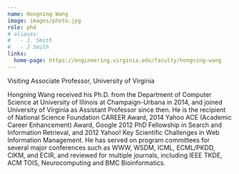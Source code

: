 ```yaml
---
name: Hongning Wang
image: images/photo.jpg
role: phd
# aliases:
#   - J. Smith
#   - J Smith
links:
  home-page: https://engineering.virginia.edu/faculty/hongning-wang
---
```


Visiting Associate Professor, University of Virginia

Hongning Wang received his Ph.D. from the Department of Computer Science at University of Illinois at Champaign-Urbana in 2014, and joined University of Virginia as Assistant Professor since then. He is the recipient of National Science Foundation CAREER Award, 2014 Yahoo ACE (Academic Career Enhancement) Award, Google 2012 PhD Fellowship in Search and Information Retrieval, and 2012 Yahoo! Key Scientific Challenges in Web Information Management. He has served on program committees for several major conferences such as WWW, WSDM, ICML, ECML/PKDD, CIKM, and ECIR, and reviewed for multiple journals, including IEEE TKDE, ACM TOIS, Neurocomputing and BMC Bioinformatics.
